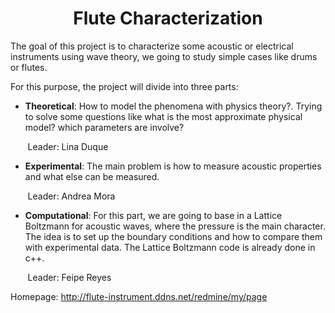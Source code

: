 <center> <h1>Flute Characterization</h1> </center>


The goal of this project is to characterize some acoustic or electrical instruments using wave theory, we going to study simple cases like drums or flutes.


For this purpose, the project will divide into three parts:


* **Theoretical**: How to model the phenomena with physics theory?. Trying to solve some questions like what is the most approximate physical model? which parameters are involve?

&nbsp;&nbsp;&nbsp;&nbsp;&nbsp;&nbsp; Leader: Lina Duque


* **Experimental**: The main problem is how to measure acoustic properties and what else can be measured.

&nbsp;&nbsp;&nbsp;&nbsp;&nbsp;&nbsp; Leader: Andrea Mora


* **Computational**: For this part, we are going to base in a Lattice Boltzmann for acoustic waves, where the pressure is the main character. The idea is to set up the boundary conditions and how to compare them with experimental data.
The Lattice Boltzmann code is already done in c++.

&nbsp;&nbsp;&nbsp;&nbsp;&nbsp;&nbsp; Leader: Feipe Reyes


Homepage: http://flute-instrument.ddns.net/redmine/my/page
